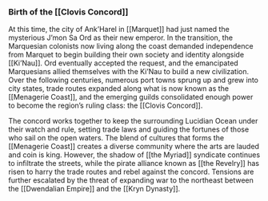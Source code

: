 ### Birth of the [[Clovis Concord]]

At this time, the city of Ank’Harel in [[Marquet]] had just named the mysterious J’mon Sa Ord as their new emperor. In the transition, the Marquesian colonists now living along the coast demanded independence from Marquet to begin building their own society and identity alongside [[Ki’Nau]]. Ord eventually accepted the request, and the emancipated Marquesians allied themselves with the Ki’Nau to build a new civilization. Over the following centuries, numerous port towns sprung up and grew into city states, trade routes expanded along what is now known as the [[Menagerie Coast]], and the emerging guilds consolidated enough power to become the region’s ruling class: the [[Clovis Concord]].

The concord works together to keep the surrounding Lucidian Ocean under their watch and rule, setting trade laws and guiding the fortunes of those who sail on the open waters. The blend of cultures that forms the [[Menagerie Coast]] creates a diverse community where the arts are lauded and coin is king. However, the shadow of [[the Myriad]] syndicate continues to infiltrate the streets, while the pirate alliance known as [[the Revelry]] has risen to harry the trade routes and rebel against the concord. Tensions are further escalated by the threat of expanding war to the northeast between the [[Dwendalian Empire]] and the [[Kryn Dynasty]].